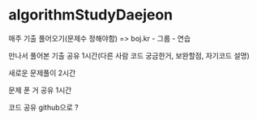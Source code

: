 # algorithmStudyDaejeon



매주 기출 풀어오기(문제수 정해야함) => boj.kr - 그룹 - 연습



만나서 풀어본 기출 공유 1시간(다른 사람 코드 궁금한거, 보완할점, 자기코드 설명)

새로운 문제풀이 2시간 

문제 푼 거 공유 1시간 



코드 공유 github으로 ?

